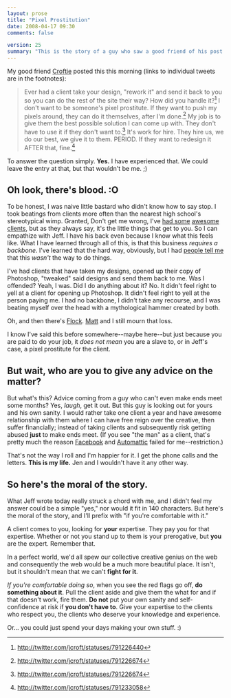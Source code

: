 ```yaml
---
layout: prose
title: "Pixel Prostitution"
date: 2008-04-17 09:30
comments: false

version: 25
summary: "This is the story of a guy who saw a good friend of his post about clients on Twitter. The messages hit a chord with him, but didn't think his answer (or subsequent \"advice\") would fit within 140 characters. We now commence with the ranting."
---
```


My good friend [Croftie][1] posted this this morning (links to individual tweets are in the footnotes):

> Ever had a client take your design, "rework it" and send it back to you so you can do the rest of the site their way? How did you handle it?[^1] I don't want to be someone's pixel prostitute. If they want to push my pixels around, they can do it themselves, after I'm done.[^2] My job is to give them the best possible solution I can come up with. They don't have to use it if they don't want to.[^3] It's work for hire. They hire us, we do our best, we give it to them. PERIOD. If they want to redesign it AFTER that, fine.[^4]

To answer the question simply. **Yes.** I have experienced that. We could leave the entry at that, but that wouldn't be me. ;)

## Oh look, there's blood. :O

To be honest, I was naive little bastard who didn't know how to say stop. I took beatings from clients more often than the nearest high school's stereotypical wimp. Granted, Don't get me wrong, I've [had some][2] [awesome][4] [clients][5], but as they always say, it's the little things that get to you. So I can empathize with Jeff. I have his back even because I know what this feels like. What I have learned through all of this, is that this business *requires a backbone*. I've learned that the hard way, obviously, but I had [people tell me][6] that this *wasn't* the way to do things.

I've had clients that have taken my designs, opened up their copy of Photoshop, "tweaked" said designs and send them back to me. Was I offended? Yeah, I was. Did I do anything about it? No. It didn't feel right to yell at a client for opening up Photoshop. It didn't feel right to yell at the person paying me. I had no backbone, I didn't take any recourse, and I was beating myself over the head with a mythological hammer created by both.

Oh, and then there's [Flock][7]. [Matt][8] and I still mourn that loss.

I know I've said this before somewhere--maybe here--but just because you are paid to do your job, it *does not mean* you are a slave to, or in Jeff's case, a pixel prostitute for the client.

## But wait, who are you to give any advice on the matter?

But what's this? Advice coming from a guy who can't even make ends meet some months? Yes, *laugh*, get it out. But this guy is looking out for yours and his own sanity. I would rather take one client a year and have awesome relationship with them where I can have free reign over the creative, then suffer financially; instead of taking clients and subsequently risk getting abused **just** to make ends meet. (If you see "the man" as a client, that's pretty much the reason [Facebook][9] and [Automattic][10] failed for me--restriction.)

That's not the way I roll and I'm happier for it. I get the phone calls and the letters. **This is my life.** Jen and I wouldn't have it any other way.

## So here's the moral of the story.

What Jeff wrote today really struck a chord with me, and I didn't feel my answer could be a simple "yes," nor would it fit in 140 characters. But here's the moral of the story, and I'll prefix with "if you're comfortable with it."

A client comes to you, looking for **your** expertise. They pay you for that expertise. Whether or not you stand up to them is your prerogative, but **you** are the expert. Remember that.

In a perfect world, we'd all spew our collective creative genius on the web and consequently the web would be a much more beautiful place. It isn't, but it shouldn't mean that we can't **fight for it**.

*If you're comfortable doing so*, when you see the red flags go off, **do something about it**. Pull the client aside and give them the what for and if that doesn't work, fire them. **Do not** put your own sanity and self-confidence at risk if **you don't have to**. Give your expertise to the clients who respect you, the clients who deserve your knowledge and experience.

Or... you could just spend your days making your own stuff. :)

[^1]: http://twitter.com/jcroft/statuses/791226440
[^2]: http://twitter.com/jcroft/statuses/791226674
[^3]: http://twitter.com/jcroft/statuses/791226674
[^4]: http://twitter.com/jcroft/statuses/791233058

[1]: http://jeffcroft.com/
[2]: http://startupsearch.com/
[3]: http://mashable.com/
[4]: http://coffeecup.com/
[5]: http://gamestrata.com/
[6]: http://superfluousbanter.org/
[7]: http://flock.com/
[8]: http://45royale.com/
[9]: http://facebook.com/
[10]: http://automattic.com/
[11]: http://dkeithrobinson.com/
[12]: http://pixelnomad.com/
